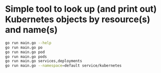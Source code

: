 # Simple tool to look up (and print out) Kubernetes objects by resource(s) and name(s)

```bash
go run main.go --help
go run main.go po
go run main.go pod
go run main.go pods
go run main.go services,deployments
go run main.go --namespace=default service/kubernetes
```
